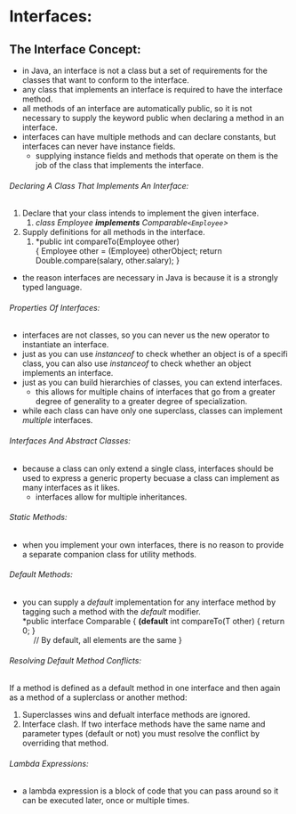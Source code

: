 # Interfaces:  

## The Interface Concept:  
* in Java, an interface is not a class but a set of requirements for the classes that want to conform to the interface.  
* any class that implements an interface is required to have the interface method.  
* all methods of an interface are automatically public, so it is not necessary to supply the keyword public when declaring a method in an interface.  
* interfaces can have multiple methods and can declare constants, but interfaces can never have instance fields.  
  + supplying instance fields and methods that operate on them is the job of the class that implements the interface.  

###### Declaring A Class That Implements An Interface:  
1. Declare that your class intends to implement the given interface.  
   1. *class Employee **implements** Comparable`<Employee`>*  
2. Supply definitions for all methods in the interface.  
   1. *public int compareTo(Employee other)  
        {
            Employee other = (Employee) otherObject;
            return Double.compare(salary, other.salary);
        }  
* the reason interfaces are necessary in Java is because it is a strongly typed language.  
###### Properties Of Interfaces:  
* interfaces are not classes, so you can never us the new operator to instantiate an interface.  
* just as you can use *instanceof* to check whether an object is of a specifi class, you can also use *instanceof* to check whether an object implements an interface.  
* just as you can build hierarchies of classes, you can extend interfaces. 
  + this allows for multiple chains of interfaces that go from a greater degree of generality to a greater degree of specialization.  
* while each class can have only one superclass, classes can implement *multiple* interfaces.  

###### Interfaces And Abstract Classes:  
* because a class can only extend a single class, interfaces should be used to express a generic property becuase a class can implement as many interfaces as it likes.  
  + interfaces allow for multiple inheritances.  

###### Static Methods: 
* when you implement your own interfaces, there is no reason to provide a separate companion class for utility methods.  

###### Default Methods:  
* you can supply a *default* implementation for any interface method by tagging such a method with the *default* modifier.  
    *public interface Comparable<T>
    {
            **(default** int compareTo(T other)  { return 0; }  
                 // By default, all elements are the same
            }  
###### Resolving Default Method Conflicts:  
If a method is defined as a default method in one interface and then again as a method of a suplerclass or another method:  
1. Superclasses wins and defualt interface methods are ignored.  
2. Interface clash. If two interface methods have the same name and parameter types (default or not) you must resolve the conflict by overriding that method.  
###### Lambda Expressions:  
* a lambda expression is a block of code that you can pass around so it can be executed later, once or multiple times.


    
